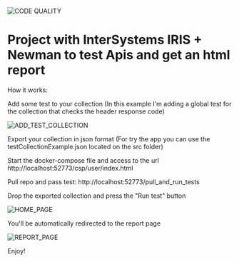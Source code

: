 
![CODE QUALITY](https://github.com/daniel-aguilar-garcia/IRISApiTester/blob/main/screenshots/qualitycode.png)

# Project with InterSystems IRIS + Newman to test Apis and get an html report


How it works:


Add some test to your collection (In this example I'm adding a global test for the collection that checks the header response code)

![ADD_TEST_COLLECTION](https://github.com/daniel-aguilar-garcia/IRISApiTester/blob/main/screenshots/addtest.png)



Export your collection in json format (For try the app you can use the testCollectionExample.json located on the src folder)


Start the docker-compose file and access to the url 
http://localhost:52773/csp/user/index.html

Pull repo and pass test:
http://localhost:52773/pull_and_run_tests


Drop the exported collection and press the "Run test" button

![HOME_PAGE](https://github.com/daniel-aguilar-garcia/IRISApiTester/blob/main/screenshots/home.png)



You'll be automatically redirected to the report page

![REPORT_PAGE](https://github.com/daniel-aguilar-garcia/IRISApiTester/blob/main/screenshots/report.png)



Enjoy!


